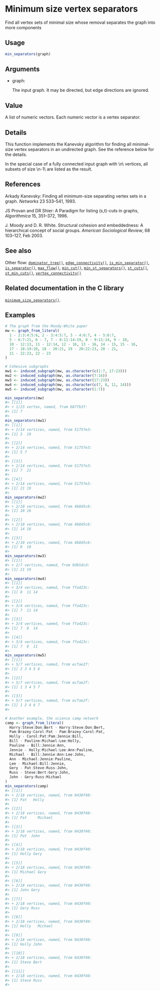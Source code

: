 # Minimum size vertex separators

Find all vertex sets of minimal size whose removal separates the graph
into more components

## Usage

``` r
min_separators(graph)
```

## Arguments

- graph:

  The input graph. It may be directed, but edge directions are ignored.

## Value

A list of numeric vectors. Each numeric vector is a vertex separator.

## Details

This function implements the Kanevsky algorithm for finding all
minimal-size vertex separators in an undirected graph. See the reference
below for the details.

In the special case of a fully connected input graph with \\n\\
vertices, all subsets of size \\n-1\\ are listed as the result.

## References

Arkady Kanevsky: Finding all minimum-size separating vertex sets in a
graph. *Networks* 23 533–541, 1993.

JS Provan and DR Shier: A Paradigm for listing (s,t)-cuts in graphs,
*Algorithmica* 15, 351–372, 1996.

J. Moody and D. R. White. Structural cohesion and embeddedness: A
hierarchical concept of social groups. *American Sociological Review*,
68 103–127, Feb 2003.

## See also

Other flow:
[`dominator_tree()`](https://r.igraph.org/reference/dominator_tree.md),
[`edge_connectivity()`](https://r.igraph.org/reference/edge_connectivity.md),
[`is_min_separator()`](https://r.igraph.org/reference/is_min_separator.md),
[`is_separator()`](https://r.igraph.org/reference/is_separator.md),
[`max_flow()`](https://r.igraph.org/reference/max_flow.md),
[`min_cut()`](https://r.igraph.org/reference/min_cut.md),
[`min_st_separators()`](https://r.igraph.org/reference/min_st_separators.md),
[`st_cuts()`](https://r.igraph.org/reference/st_cuts.md),
[`st_min_cuts()`](https://r.igraph.org/reference/st_min_cuts.md),
[`vertex_connectivity()`](https://r.igraph.org/reference/vertex_connectivity.md)

## Related documentation in the C library

[`minimum_size_separators()`](https://igraph.org/c/html/latest/igraph-Separators.html#igraph_minimum_size_separators).

## Examples

``` r
# The graph from the Moody-White paper
mw <- graph_from_literal(
  1 - 2:3:4:5:6, 2 - 3:4:5:7, 3 - 4:6:7, 4 - 5:6:7,
  5 - 6:7:21, 6 - 7, 7 - 8:11:14:19, 8 - 9:11:14, 9 - 10,
  10 - 12:13, 11 - 12:14, 12 - 16, 13 - 16, 14 - 15, 15 - 16,
  17 - 18:19:20, 18 - 20:21, 19 - 20:22:23, 20 - 21,
  21 - 22:23, 22 - 23
)

# Cohesive subgraphs
mw1 <- induced_subgraph(mw, as.character(c(1:7, 17:23)))
mw2 <- induced_subgraph(mw, as.character(7:16))
mw3 <- induced_subgraph(mw, as.character(17:23))
mw4 <- induced_subgraph(mw, as.character(c(7, 8, 11, 14)))
mw5 <- induced_subgraph(mw, as.character(1:7))

min_separators(mw)
#> [[1]]
#> + 1/23 vertex, named, from b87fb3f:
#> [1] 7
#> 
min_separators(mw1)
#> [[1]]
#> + 2/14 vertices, named, from 5175fe3:
#> [1] 5  19
#> 
#> [[2]]
#> + 2/14 vertices, named, from 5175fe3:
#> [1] 5 7
#> 
#> [[3]]
#> + 2/14 vertices, named, from 5175fe3:
#> [1] 7  21
#> 
#> [[4]]
#> + 2/14 vertices, named, from 5175fe3:
#> [1] 21 19
#> 
min_separators(mw2)
#> [[1]]
#> + 2/10 vertices, named, from 4b845c6:
#> [1] 10 16
#> 
#> [[2]]
#> + 2/10 vertices, named, from 4b845c6:
#> [1] 14 16
#> 
#> [[3]]
#> + 2/10 vertices, named, from 4b845c6:
#> [1] 8  10
#> 
min_separators(mw3)
#> [[1]]
#> + 2/7 vertices, named, from 9db5dcd:
#> [1] 21 19
#> 
min_separators(mw4)
#> [[1]]
#> + 3/4 vertices, named, from ffa423c:
#> [1] 8  11 14
#> 
#> [[2]]
#> + 3/4 vertices, named, from ffa423c:
#> [1] 7  11 14
#> 
#> [[3]]
#> + 3/4 vertices, named, from ffa423c:
#> [1] 7  8  14
#> 
#> [[4]]
#> + 3/4 vertices, named, from ffa423c:
#> [1] 7  8  11
#> 
min_separators(mw5)
#> [[1]]
#> + 5/7 vertices, named, from ecfae2f:
#> [1] 2 3 4 5 6
#> 
#> [[2]]
#> + 5/7 vertices, named, from ecfae2f:
#> [1] 1 3 4 5 7
#> 
#> [[3]]
#> + 5/7 vertices, named, from ecfae2f:
#> [1] 1 2 4 6 7
#> 

# Another example, the science camp network
camp <- graph_from_literal(
  Harry:Steve:Don:Bert - Harry:Steve:Don:Bert,
  Pam:Brazey:Carol:Pat - Pam:Brazey:Carol:Pat,
  Holly - Carol:Pat:Pam:Jennie:Bill,
  Bill - Pauline:Michael:Lee:Holly,
  Pauline - Bill:Jennie:Ann,
  Jennie - Holly:Michael:Lee:Ann:Pauline,
  Michael - Bill:Jennie:Ann:Lee:John,
  Ann - Michael:Jennie:Pauline,
  Lee - Michael:Bill:Jennie,
  Gery - Pat:Steve:Russ:John,
  Russ - Steve:Bert:Gery:John,
  John - Gery:Russ:Michael
)
min_separators(camp)
#> [[1]]
#> + 2/18 vertices, named, from 0430f40:
#> [1] Pat   Holly
#> 
#> [[2]]
#> + 2/18 vertices, named, from 0430f40:
#> [1] Pat     Michael
#> 
#> [[3]]
#> + 2/18 vertices, named, from 0430f40:
#> [1] Pat  John
#> 
#> [[4]]
#> + 2/18 vertices, named, from 0430f40:
#> [1] Holly Gery 
#> 
#> [[5]]
#> + 2/18 vertices, named, from 0430f40:
#> [1] Michael Gery   
#> 
#> [[6]]
#> + 2/18 vertices, named, from 0430f40:
#> [1] John Gery
#> 
#> [[7]]
#> + 2/18 vertices, named, from 0430f40:
#> [1] Gery Russ
#> 
#> [[8]]
#> + 2/18 vertices, named, from 0430f40:
#> [1] Holly   Michael
#> 
#> [[9]]
#> + 2/18 vertices, named, from 0430f40:
#> [1] Holly John 
#> 
#> [[10]]
#> + 2/18 vertices, named, from 0430f40:
#> [1] Steve Bert 
#> 
#> [[11]]
#> + 2/18 vertices, named, from 0430f40:
#> [1] Steve Russ 
#> 
```
